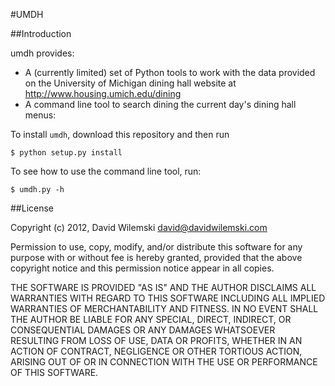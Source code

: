 #UMDH

##Introduction

umdh provides:
- A (currently limited) set of Python tools to work with the data provided on the University of Michigan dining hall website at http://www.housing.umich.edu/dining
- A command line tool to search dining the current day's dining hall menus:

To install `umdh`, download this repository and then run

```
$ python setup.py install
```

To see how to use the command line tool, run:

```
$ umdh.py -h
```

##License

Copyright (c) 2012, David Wilemski <david@davidwilemski.com>

Permission to use, copy, modify, and/or distribute this software for any purpose with or without fee is hereby granted, provided that the above copyright notice and this permission notice appear in all copies.

THE SOFTWARE IS PROVIDED "AS IS" AND THE AUTHOR DISCLAIMS ALL WARRANTIES WITH REGARD TO THIS SOFTWARE INCLUDING ALL IMPLIED WARRANTIES OF MERCHANTABILITY AND FITNESS. IN NO EVENT SHALL THE AUTHOR BE LIABLE FOR ANY SPECIAL, DIRECT, INDIRECT, OR CONSEQUENTIAL DAMAGES OR ANY DAMAGES WHATSOEVER RESULTING FROM LOSS OF USE, DATA OR PROFITS, WHETHER IN AN ACTION OF CONTRACT, NEGLIGENCE OR OTHER TORTIOUS ACTION, ARISING OUT OF OR IN CONNECTION WITH THE USE OR PERFORMANCE OF THIS SOFTWARE.
